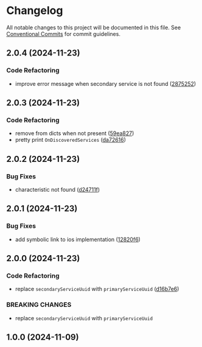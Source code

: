 # Changelog

All notable changes to this project will be documented in this file. See [Conventional Commits](https://www.conventionalcommits.org) for commit guidelines.

## 2.0.4 (2024-11-23)

### Code Refactoring

* improve error message when secondary service is not found ([2875252](https://github.com/tnc1997/flutter-blue-plus/commit/2875252ca019bff5e931806e14bcfc41962fc7ac))

## 2.0.3 (2024-11-23)

### Code Refactoring

* remove from dicts when not present ([59ea827](https://github.com/tnc1997/flutter-blue-plus/commit/59ea82729e32e6d3a0adac12d4a2c11f8613eaf7))
* pretty print `OnDiscoveredServices` ([da72616](https://github.com/tnc1997/flutter-blue-plus/commit/da726168e179479c90c6dd94571c73c2798c67f9))

## 2.0.2 (2024-11-23)

### Bug Fixes

* characteristic not found ([d24711f](https://github.com/tnc1997/flutter-blue-plus/commit/d24711fbb2fc1be7e9deaacbc09f6eb1ce0995db))

## 2.0.1 (2024-11-23)

### Bug Fixes

* add symbolic link to ios implementation ([12820f6](https://github.com/tnc1997/flutter-blue-plus/commit/12820f63e08fe630f312250ae5f0e3cd21ceb205))

## 2.0.0 (2024-11-23)

### Code Refactoring

* replace `secondaryServiceUuid` with `primaryServiceUuid` ([d16b7e6](https://github.com/tnc1997/flutter-blue-plus/commit/d16b7e6cf017081bf1ec117c800c00de198b8fe8))

### BREAKING CHANGES

* replace `secondaryServiceUuid` with `primaryServiceUuid`

## 1.0.0 (2024-11-09)

